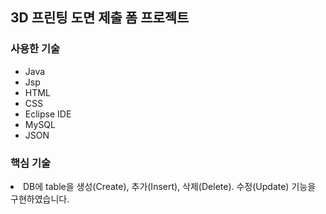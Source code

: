 <h2>3D 프린팅 도면 제출 폼 프로젝트</h2>


<h3>사용한 기술</h3>
<ul>
  <li>Java</li>
  <li>Jsp</li>
  <li>HTML</li>
  <li>CSS</li>
  <li>Eclipse IDE</li>
  <li>MySQL</li>
  <li>JSON</li>
</ul>


<h3>핵심 기술</h3>
<li>DB에 table을 생성(Create), 추가(Insert), 삭제(Delete). 수정(Update) 기능을 구현하였습니다.</li>
